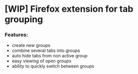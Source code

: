 # [WIP] Firefox extension for tab grouping

### Features:
- create new groups
- combine several tabs into groups
- auto hide tabs from non active group
- easy viewing of open groups
- ability to quickly switch between groups

